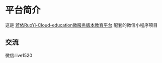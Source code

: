# 平台简介

这是 [若依RuoYi-Cloud-education微服务版本教育平台](https://github.com/richardgong1987/RuoYi-Cloud-Education) 配套的微信小程序项目


## 交流

微信:live1520
